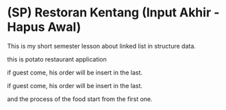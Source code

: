# (SP) Restoran Kentang (Input Akhir - Hapus Awal)
This is my short semester lesson about linked list in structure data. 

this is potato restaurant application

if guest come, his order will be insert in the last.

if guest come, his order will be insert in the last.

and the process of the food start from the first one.

